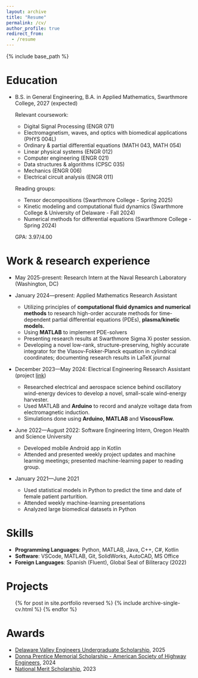 ```yaml
---
layout: archive
title: "Resume"
permalink: /cv/
author_profile: true
redirect_from:
  - /resume
---
```


{% include base_path %}

Education
======
* B.S. in General Engineering, B.A. in Applied Mathematics, Swarthmore College, 2027 (expected)

  Relevant coursework:
  * Digital Signal Processing (ENGR 071)
  * Electromagnetism, waves, and optics with biomedical applications (PHYS 004L)
  * Ordinary & partial differential equations (MATH 043, MATH 054)
  * Linear physical systems (ENGR 012)
  * Computer engineering (ENGR 021)
  * Data structures & algorithms (CPSC 035)
  * Mechanics (ENGR 006)
  * Electrical circuit analysis (ENGR 011)

  Reading groups:
    * Tensor decompositions (Swarthmore College - Spring 2025)
    * Kinetic modeling and computational fluid dynamics (Swarthmore College & University of Delaware - Fall 2024)
    * Numerical methods for differential equations (Swarthmore College - Spring 2024)
  
  GPA: 3.97/4.00

Work & research experience
======
* May 2025-present: Research Intern at the Naval Research Laboratory (Washington, DC)
* January 2024—present: Applied Mathematics Research Assistant                                                                
  * Utilizing principles of **computational fluid dynamics and numerical methods** to research high-order 
  accurate methods for time-dependent partial differential equations (PDEs), **plasma/kinetic models.** 
  * Using **MATLAB** to implement PDE-solvers 
  * Presenting research results at Swarthmore Sigma Xi poster session.  
  * Developing a novel low-rank, structure-preserving, highly accurate integrator for the Vlasov-Fokker-Planck equation in cylindrical coordinates; documenting research results in LaTeX journal 

* December 2023—May 2024: Electrical Engineering Research Assistant (project [link](/_portfolio/portfolio-5.md))
  * Researched electrical and aerospace science behind oscillatory wind-energy devices to develop a 
  novel, small-scale wind-energy harvester. 
  * Used MATLAB and **Arduino** to record and analyze voltage data from electromagnetic induction. 
  * Simulations done using **Arduino, MATLAB** and **ViscousFlow.**

* June 2022—August 2022: Software Engineering Intern, Oregon Health and Science University            
  * Developed mobile Android app in Kotlin 
  * Attended and presented weekly project updates and machine learning meetings; presented 
  machine-learning paper to reading group.

* January 2021—June 2021
  * Used statistical models in Python to predict the time and date of female patient parturition. 
  * Attended weekly machine-learning presentations
  * Analyzed large biomedical datasets in Python
  
Skills
======
* **Programming Languages**: Python, MATLAB, Java, C++, C#, Kotlin 
* **Software**: VSCode, MATLAB, Git, SolidWorks, AutoCAD, MS Office 
* **Foreign Languages**: Spanish (Fluent), Global Seal of Biliteracy (2022)

Projects
======
<ul>{% for post in site.portfolio reversed %}
  {% include archive-single-cv.html %}
  {% endfor %} </ul>

Awards
======
* [Delaware Valley Engineers Undergraduate Scholarship](https://www.engrclub.org/content.aspx?page_id=22&club_id=386597&module_id=316482), 2025
* [Donna Prentice Memorial Scholarship - American Society of Highway Engineers](https://delvalley.ashe.pro/education/scholarships/), 2024
* [National Merit Scholarship](https://www.nationalmerit.org/s/1758/start.aspx?gid=2&pgid=61), 2023